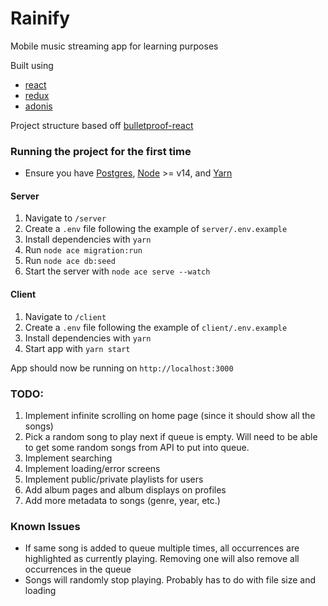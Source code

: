 # Rainify
Mobile music streaming app for learning purposes

Built using 
- [react](https://reactjs.org/)
- [redux](https://redux-toolkit.js.org/)
- [adonis](https://adonisjs.com/)

Project structure based off [bulletproof-react](https://github.com/alan2207/bulletproof-react)

### Running the project for the first time
- Ensure you have [Postgres](https://www.postgresql.org/download/),
[Node](https://nodejs.org/en/) >= v14, and [Yarn](https://yarnpkg.com/getting-started/install)

#### Server
1. Navigate to `/server`
2. Create a `.env` file following the example of `server/.env.example`
3. Install dependencies with `yarn`
4. Run `node ace migration:run`
5. Run `node ace db:seed`
6. Start the server with `node ace serve --watch`

#### Client
1. Navigate to `/client`
2. Create a `.env` file following the example of `client/.env.example`
3. Install dependencies with `yarn`
4. Start app with `yarn start`

App should now be running on `http://localhost:3000`


### TODO:
1. Implement infinite scrolling on home page (since it should show all the songs)
2. Pick a random song to play next if queue is empty. Will need to
be able to get some random songs from API to put into queue.
3. Implement searching
4. Implement loading/error screens
5. Implement public/private playlists for users
6. Add album pages and album displays on profiles
7. Add more metadata to songs (genre, year, etc.)

### Known Issues
- If same song is added to queue multiple times, all occurrences are highlighted as
currently playing. Removing one will also remove all occurrences in the queue
- Songs will randomly stop playing. Probably has to do with file size and loading
